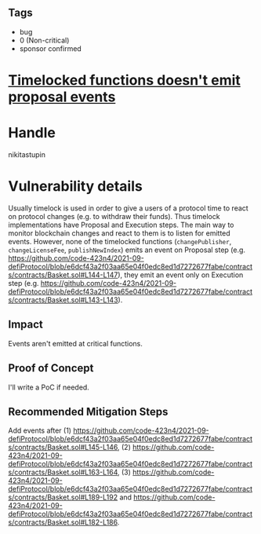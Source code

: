 ## Tags

- bug
- 0 (Non-critical)
- sponsor confirmed

# [Timelocked functions doesn't emit proposal events](https://github.com/code-423n4/2021-09-defiprotocol-findings/issues/123) 

# Handle

nikitastupin


# Vulnerability details

Usually timelock is used in order to give a users of a protocol time to react on protocol changes (e.g. to withdraw their funds). Thus timelock implementations have Proposal and Execution steps. The main way to monitor blockchain changes and react to them is to listen for emitted events. However, none of the timelocked functions (`changePublisher`, `changeLicenseFee`, `publishNewIndex`) emits an event on Proposal step (e.g. https://github.com/code-423n4/2021-09-defiProtocol/blob/e6dcf43a2f03aa65e04f0edc8ed1d7272677fabe/contracts/contracts/Basket.sol#L144-L147), they emit an event only on Execution step (e.g. https://github.com/code-423n4/2021-09-defiProtocol/blob/e6dcf43a2f03aa65e04f0edc8ed1d7272677fabe/contracts/contracts/Basket.sol#L143-L143).

## Impact

Events aren't emitted at critical functions.

## Proof of Concept

I'll write a PoC if needed.

## Recommended Mitigation Steps

Add events after (1) https://github.com/code-423n4/2021-09-defiProtocol/blob/e6dcf43a2f03aa65e04f0edc8ed1d7272677fabe/contracts/contracts/Basket.sol#L145-L146, (2) https://github.com/code-423n4/2021-09-defiProtocol/blob/e6dcf43a2f03aa65e04f0edc8ed1d7272677fabe/contracts/contracts/Basket.sol#L163-L164, (3) https://github.com/code-423n4/2021-09-defiProtocol/blob/e6dcf43a2f03aa65e04f0edc8ed1d7272677fabe/contracts/contracts/Basket.sol#L189-L192 and https://github.com/code-423n4/2021-09-defiProtocol/blob/e6dcf43a2f03aa65e04f0edc8ed1d7272677fabe/contracts/contracts/Basket.sol#L182-L186.

